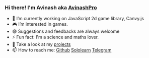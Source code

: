 ### Hi there! I'm Avinash aka [AvinashPro](https://github.com/AvinashPro)


- 🔭 I’m currently working on JavaScript 2d game library, Canvy.js
- 🎮 I’m interested in games.
- 😄 Suggestions and feedbacks are always welcome
- ⚡ Fun fact: I'm a science and maths lover.
- 👀 Take a look at my [projects](https://avinashpro.github.io/dir/codebits/index.html)
- 📫 How to reach me: [Github](https://github.com/avinashpro) [Sololearn](https://www.sololearn.com/Profile/21806406/?ref=app) [Telegram](https://t.me/spicoder)

